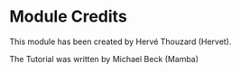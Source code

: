 # Module Credits

This module has been created by Hervé Thouzard \(Hervet\).

The Tutorial was written by Michael Beck \(Mamba\)

